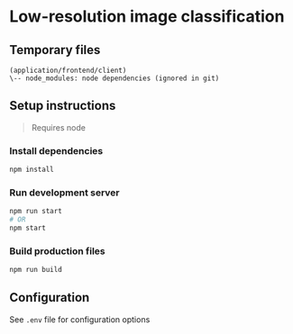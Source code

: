 # Low-resolution image classification

## Temporary files

```
(application/frontend/client)
\-- node_modules: node dependencies (ignored in git)
```

## Setup instructions

> Requires node

### Install dependencies

```bash
npm install
```

### Run development server

```bash
npm run start
# OR
npm start
```

### Build production files

```bash
npm run build
```

## Configuration

See `.env` file for configuration options
